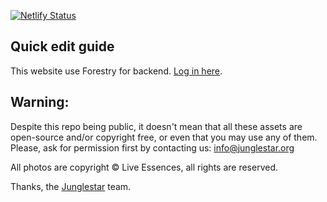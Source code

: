 [![Netlify Status](https://api.netlify.com/api/v1/badges/7f220eb8-49b7-42f9-bce9-4fc271162a50/deploy-status)](https://app.netlify.com/sites/liveessences/deploys)

## Quick edit guide

This website use Forestry for backend. [Log in here](https://app.forestry.io/login). 


## Warning:

Despite this repo being public, it doesn't mean that all these assets are open-source and/or copyright free, or even that you may use any of them. Please, ask for permission first by contacting us: info@junglestar.org  

All photos are copyright © Live Essences, all rights are reserved.  

Thanks, the [Junglestar](http://junglestar.org) team.
